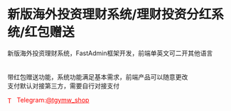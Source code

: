 # 新版海外投资理财系统/理财投资分红系统/红包赠送

新版海外投资理财系统，FastAdmin框架开发，前端单英文可二开其他语言<br><br><br>带红包赠送功能，系统功能满足基本需求，前端产品可以随意更改<br>支付默认对接第三方，需要自行对接支付<br>




<p style="color: red;"><img src="https://cdn-icons-png.flaticon.com/512/2111/2111646.png" alt="Telegram Icon" style="width: 16px; vertical-align: middle; margin-right: 5px;">Telegram:<a href="https://t.me/tgymw_shop" style="color: red;">@tgymw_shop</a></p>
